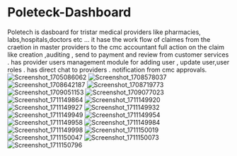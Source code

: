 # Poleteck-Dashboard
Poletech is dasboard for tristar medical providers like pharmacies, labs,hospitals,doctors  etc ...
it hase the work flow of claimes from the craetion in master providers to the cmc accountant 
full action on the claim like creation ,auditing , send to payment and review from customer services .
has provider users management module for adding user , update user,user roles .
has direct chat to providers .
notification from cmc approvals.![Screenshot_1705086062](https://github.com/Mohamedfouda7/Poleteck-Dashboard/assets/49006734/5f373abe-b449-4fdc-89dc-9a5810e8ad1a)
![Screenshot_1708578037](https://github.com/Mohamedfouda7/Poleteck-Dashboard/assets/49006734/9ac41ed6-ac52-49aa-8da5-2b087cd3c067)
![Screenshot_1708642187](https://github.com/Mohamedfouda7/Poleteck-Dashboard/assets/49006734/11153a62-d346-49d5-8910-4888cf83899d)
![Screenshot_1708719773](https://github.com/Mohamedfouda7/Poleteck-Dashboard/assets/49006734/47f7f4ad-09f6-4968-9858-cc200e9bdc95)
![Screenshot_1709051153](https://github.com/Mohamedfouda7/Poleteck-Dashboard/assets/49006734/67f214dc-d5ab-4b1f-95e0-bdbddf282795)
![Screenshot_1709077023](https://github.com/Mohamedfouda7/Poleteck-Dashboard/assets/49006734/c47af651-6fba-4535-b6b5-66c8048ee006)
![Screenshot_1711149864](https://github.com/Mohamedfouda7/Poleteck-Dashboard/assets/49006734/122347c3-de8e-4b07-9d6e-99d4af106062)
![Screenshot_1711149920](https://github.com/Mohamedfouda7/Poleteck-Dashboard/assets/49006734/e42257d5-8246-4507-879b-91f67382385a)
![Screenshot_1711149927](https://github.com/Mohamedfouda7/Poleteck-Dashboard/assets/49006734/bb25d23a-3d4d-4e3b-a0a9-de1f4ef31248)
![Screenshot_1711149932](https://github.com/Mohamedfouda7/Poleteck-Dashboard/assets/49006734/205a3550-4fe8-41e3-aef9-2df293f27db4)
![Screenshot_1711149949](https://github.com/Mohamedfouda7/Poleteck-Dashboard/assets/49006734/e2ed0c93-c546-43f4-a864-255526da765f)
![Screenshot_1711149954](https://github.com/Mohamedfouda7/Poleteck-Dashboard/assets/49006734/87ae0eaa-40c9-48fa-8426-77def190eb54)
![Screenshot_1711149958](https://github.com/Mohamedfouda7/Poleteck-Dashboard/assets/49006734/bcd87373-cc11-414b-9c57-8cf2f31d17f5)
![Screenshot_1711149984](https://github.com/Mohamedfouda7/Poleteck-Dashboard/assets/49006734/29d6cb09-2e32-4d29-bfbb-feffed8d7533)
![Screenshot_1711149998](https://github.com/Mohamedfouda7/Poleteck-Dashboard/assets/49006734/4e880550-dc81-409a-9318-fbf458cfc03f)
![Screenshot_1711150019](https://github.com/Mohamedfouda7/Poleteck-Dashboard/assets/49006734/2d3e6651-a8a0-48d1-991b-ae7a14e92a54)
![Screenshot_1711150047](https://github.com/Mohamedfouda7/Poleteck-Dashboard/assets/49006734/65f0e2f1-49e0-4c7e-a1ab-b30f941f8f11)
![Screenshot_1711150073](https://github.com/Mohamedfouda7/Poleteck-Dashboard/assets/49006734/bc6b68d9-5fd0-48cb-9f2b-1dbce457be5e)
![Screenshot_1711150796](https://github.com/Mohamedfouda7/Poleteck-Dashboard/assets/49006734/36617776-ef44-4ea0-bbf3-84ca9b57c28d)

